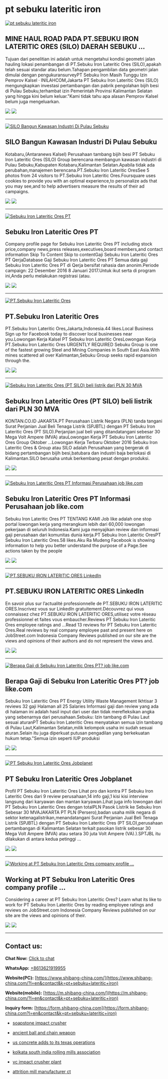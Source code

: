 # pt sebuku lateritic iron

<a href="https://swt.shibang-china.com/?l=en&img&k=pt+sebuku+lateritic+iron" target="_blank">![pt sebuku lateritic iron](http://static.shibang-china.com/all-800x300/609.jpg)</a>

## MINE HAUL ROAD PADA PT.SEBUKU IRON LATERITIC ORES (SILO) DAERAH SEBUKU …
Tujuan dari penelitian ini adalah untuk mengetahui kondisi geometri jalan hauling lokasi penambangan di PT.Sebuku Iron Lateritic Ores (SILO),apakah telah sesuai standar atau belum.Tahapan pengambilan data geometri jalan dimulai dengan pengukuransurveyPT Sebuku Iron Masih Tunggu Izin Pemprov Kalsel&nbsp;&#0183;&#32;INILAHCOM,Jakarta PT Sebuku Iron Lateritic Ores (SILO) mengungkapkan investasi pertambangan dan pabrik pengolahan bijih besi di Pulau Sebuku,terhambat izin Pemerintah Provinsi Kalimantan Selatan yang hingga kini belum keluar.&quot;Kami tidak tahu apa alasan Pemprov Kalsel belum juga mengeluarkan.


<a href="https://whatsapp.shibangsoft.com/WhatsApp.php" target="_blank" title="WhatsApp">![](http://static.shibang-china.com/icon/whatsapp.png)</a> <a href="https://swt.shibang-china.com/?l=en&icon&k=pt+sebuku+lateritic+iron" target="_blank">![](http://static.shibang-china.com/icon/chat-en.png)</a>

---

<a href="https://swt.shibang-china.com/?l=en&img&k=pt+sebuku+lateritic+iron" target="_blank">![SILO Bangun Kawasan Industri Di Pulau Sebuku](http://static.shibang-china.com/all-800x300/993.jpg)</a>

## SILO Bangun Kawasan Industri Di Pulau Sebuku
Kotabaru,(Antaranews Kalsel) Perusahaan tambang bijih besi PT Sebuku Iron Lateritic Ores (SILO) Group berencana membangun kawasan industri di Pulau Sebuku,Kabupaten Kotabaru,Kalimantan Selatan.Apabila tidak ada perubahan,manajemen berencana.PT.Sebuku Iron Lateritic OresSee 5 photos from 24 visitors to PT.Sebuku Iron Lateritic Ores.Foursquare uses cookies to provide you with an optimal experience,to personalize ads that you may see,and to help advertisers measure the results of their ad campaigns.


<a href="https://whatsapp.shibangsoft.com/WhatsApp.php" target="_blank" title="WhatsApp">![](http://static.shibang-china.com/icon/whatsapp.png)</a> <a href="https://swt.shibang-china.com/?l=en&icon&k=pt+sebuku+lateritic+iron" target="_blank">![](http://static.shibang-china.com/icon/chat-en.png)</a>

---

<a href="https://swt.shibang-china.com/?l=en&img&k=pt+sebuku+lateritic+iron" target="_blank">![Sebuku Iron Lateritic Ores PT](http://static.shibang-china.com/all-800x300/72.jpg)</a>

## Sebuku Iron Lateritic Ores PT
Company profile page for Sebuku Iron Lateritic Ores PT including stock price,company news,press releases,executives,board members,and contact information Skip To Content Skip to contentGaji Sebuku Iron Lateritic Ores PT QerjaDatabase Gaji Sebuku Iron Lateritic Ores PT Semua data gaji Sebuku Iron Lateritic Ores PT di Qerja bersifat rahasia dan anonim.Periode campaign: 22 Desember 2016 8 Januari 2017.Untuk ikut serta di program ini,Anda perlu melakukan registrasi (atau.


<a href="https://whatsapp.shibangsoft.com/WhatsApp.php" target="_blank" title="WhatsApp">![](http://static.shibang-china.com/icon/whatsapp.png)</a> <a href="https://swt.shibang-china.com/?l=en&icon&k=pt+sebuku+lateritic+iron" target="_blank">![](http://static.shibang-china.com/icon/chat-en.png)</a>

---

<a href="https://swt.shibang-china.com/?l=en&img&k=pt+sebuku+lateritic+iron" target="_blank">![PT.Sebuku Iron Lateritic Ores](http://static.shibang-china.com/all-800x300/1346.jpg)</a>

## PT.Sebuku Iron Lateritic Ores
PT.Sebuku Iron Lateritic Ores,Jakarta,Indonesia.44 likes.Local Business Sign up for Facebook today to discover local businesses near you.Lowongan Kerja Kalsel PT Sebuku Iron Lateritic OresLowongan Kerja PT.Sebuku Iron Lateritic Ores URGENTLY REQUIRED Sebuku Group is one of the fastest growing Steel and Mining Companies in South East Asia.With mines scattered all over Kalimantan,Sebuku Group seeks rapid expansion through the.


<a href="https://whatsapp.shibangsoft.com/WhatsApp.php" target="_blank" title="WhatsApp">![](http://static.shibang-china.com/icon/whatsapp.png)</a> <a href="https://swt.shibang-china.com/?l=en&icon&k=pt+sebuku+lateritic+iron" target="_blank">![](http://static.shibang-china.com/icon/chat-en.png)</a>

---

<a href="https://swt.shibang-china.com/?l=en&img&k=pt+sebuku+lateritic+iron" target="_blank">![Sebuku Iron Lateritic Ores (PT SILO) beli listrik dari PLN 30 MVA](http://static.shibang-china.com/all-800x300/356.jpg)</a>

## Sebuku Iron Lateritic Ores (PT SILO) beli listrik dari PLN 30 MVA
KONTAN.CO.ID JAKARTA.PT Perusahaan Listrik Negara (PLN) tanda tangani Surat Perjanian Jual Beli Tenaga Listrik (SPJBTL) dengan PT Sebuku Iron Lateritic Ores (PT SILO).Perjanjian jual beli yang ditandatangani sebesar 30 Mega Volt Ampere (MVA) atauLowongan Kerja PT Sebuku Iron Lateritic Ores Group Oktober …Lowongan Kerja Terbaru Oktober 2016 Sebuku Iron Lateritic Ores &amp; Group atau SILO adalah Perusahaan yang bergerak di bidang pertambangan bijih besi,batubara dan industri baja berlokasi di Kalimantan.SILO berusaha untuk berkembang pesat dengan produksi.


<a href="https://whatsapp.shibangsoft.com/WhatsApp.php" target="_blank" title="WhatsApp">![](http://static.shibang-china.com/icon/whatsapp.png)</a> <a href="https://swt.shibang-china.com/?l=en&icon&k=pt+sebuku+lateritic+iron" target="_blank">![](http://static.shibang-china.com/icon/chat-en.png)</a>

---

<a href="https://swt.shibang-china.com/?l=en&img&k=pt+sebuku+lateritic+iron" target="_blank">![Sebuku Iron Lateritic Ores PT Informasi Perusahaan job like.com](http://static.shibang-china.com/all-800x300/2.jpg)</a>

## Sebuku Iron Lateritic Ores PT Informasi Perusahaan job like.com
Sebuku Iron Lateritic Ores PT TENTANG KAMI Job like adalah one stop portal lowongan kerja yang merangkum lebih dari 60,000 lowongan pekerjaan di seluruh Indonesia.Kami juga menyajikan review dan informasi gaji perusahaan dari komunitas dunia kerja.PT Sebuku Iron Lateritic OresPT Sebuku Iron Lateritic Ores.58 likes.Aku Ra Mudeng Facebook is showing information to help you better understand the purpose of a Page.See actions taken by the people


<a href="https://whatsapp.shibangsoft.com/WhatsApp.php" target="_blank" title="WhatsApp">![](http://static.shibang-china.com/icon/whatsapp.png)</a> <a href="https://swt.shibang-china.com/?l=en&icon&k=pt+sebuku+lateritic+iron" target="_blank">![](http://static.shibang-china.com/icon/chat-en.png)</a>

---

<a href="https://swt.shibang-china.com/?l=en&img&k=pt+sebuku+lateritic+iron" target="_blank">![PT.SEBUKU IRON LATERITIC ORES LinkedIn](http://static.shibang-china.com/all-800x300/1237.jpg)</a>

## PT.SEBUKU IRON LATERITIC ORES LinkedIn
En savoir plus sur l’actualit&#233; professionnelle de PT.SEBUKU IRON LATERITIC ORES.Inscrivez vous sur LinkedIn gratuitement.D&#233;couvrez qui vous connaissez chez PT.SEBUKU IRON LATERITIC ORES,utilisez votre r&#233;seau professionnel et faites vous embaucher.Reviews PT Sebuku Iron Lateritic Ores employee ratings and …Read 13 reviews for PT Sebuku Iron Lateritic Ores.Real reviews by real company employee past and present here on JobStreet.com Indonesia Company Reviews published on our site are the views and opinions of their authors and do not represent the views and.


<a href="https://whatsapp.shibangsoft.com/WhatsApp.php" target="_blank" title="WhatsApp">![](http://static.shibang-china.com/icon/whatsapp.png)</a> <a href="https://swt.shibang-china.com/?l=en&icon&k=pt+sebuku+lateritic+iron" target="_blank">![](http://static.shibang-china.com/icon/chat-en.png)</a>

---

<a href="https://swt.shibang-china.com/?l=en&img&k=pt+sebuku+lateritic+iron" target="_blank">![Berapa Gaji di Sebuku Iron Lateritic Ores PT? job like.com](http://static.shibang-china.com/all-800x300/591.jpg)</a>

## Berapa Gaji di Sebuku Iron Lateritic Ores PT? job like.com
Sebuku Iron Lateritic Ores PT Energy Utility Waste Management Ikhtisar 3 reviews 32 gaji Halaman all 25 Salaries Informasi gaji dan review yang ada di halaman ini adalah hasil input dari user dan tidak merefleksikan angka yang sebenarnya dari perusahaan.Sebuku: Izin tambang di Pulau Laut sesuai aturanPT Sebuku Iron Lateritic Ores menyatakan semua izin tambang di Pulau Laut,Kalimantan Selatan,milik kelompok usaha ini sudah sesuai aturan.Selain itu juga diperkuat putusan pengadilan yang berkekuatan hukum tetap.&quot;Semua izin seperti IUP produksi


<a href="https://whatsapp.shibangsoft.com/WhatsApp.php" target="_blank" title="WhatsApp">![](http://static.shibang-china.com/icon/whatsapp.png)</a> <a href="https://swt.shibang-china.com/?l=en&icon&k=pt+sebuku+lateritic+iron" target="_blank">![](http://static.shibang-china.com/icon/chat-en.png)</a>

---

<a href="https://swt.shibang-china.com/?l=en&img&k=pt+sebuku+lateritic+iron" target="_blank">![PT Sebuku Iron Lateritic Ores Jobplanet](http://static.shibang-china.com/all-800x300/1131.jpg)</a>

## PT Sebuku Iron Lateritic Ores Jobplanet
Profil PT Sebuku Iron Lateritic Ores Lihat pro dan kontra PT Sebuku Iron Lateritic Ores dari 9 review perusahaan,14 info gaji,1 kisi kisi interview langsung dari karyawan dan mantan karyawan.Lihat juga info lowongan dari PT Sebuku Iron Lateritic Ores dengan totalPLN Pasok Listrik ke Sebuku Iron Sebesar 30 MVAJAKARTA PT PLN (Persero),badan usaha milik negara di sektor ketenagalistrikan,menandatangani Surat Perjanian Jual Beli Tenaga Listrik (SPJBTL) dengan PT Sebuku Iron Lateritic Ores (PT SILO),perusahaan pertambangan di Kalimantan Selatan terkait pasokan listrik sebesar 30 Mega Volt Ampere (MVA) atau setara 30 juta Volt Ampere (VA).).SPTJBL itu dilakukan di antara kedua petinggi …


<a href="https://whatsapp.shibangsoft.com/WhatsApp.php" target="_blank" title="WhatsApp">![](http://static.shibang-china.com/icon/whatsapp.png)</a> <a href="https://swt.shibang-china.com/?l=en&icon&k=pt+sebuku+lateritic+iron" target="_blank">![](http://static.shibang-china.com/icon/chat-en.png)</a>

---

<a href="https://swt.shibang-china.com/?l=en&img&k=pt+sebuku+lateritic+iron" target="_blank">![Working at PT Sebuku Iron Lateritic Ores company profile …](http://static.shibang-china.com/all-800x300/1425.jpg)</a>

## Working at PT Sebuku Iron Lateritic Ores company profile …
Considering a career at PT Sebuku Iron Lateritic Ores? Learn what its like to work for PT Sebuku Iron Lateritic Ores by reading employee ratings and reviews on JobStreet.com Indonesia Company Reviews published on our site are the views and opinions of their.

<a href="https://whatsapp.shibangsoft.com/WhatsApp.php" target="_blank" title="WhatsApp">![](http://static.shibang-china.com/icon/whatsapp.png)</a> <a href="https://swt.shibang-china.com/?l=en&icon&k=pt+sebuku+lateritic+iron" target="_blank">![](http://static.shibang-china.com/icon/chat-en.png)</a>

---
## Contact us:

**Chat Now:** [Click to chat](https://swt.shibang-china.com?l=en&contact&k=pt+sebuku+lateritic+iron)

**WhatsApp:**  [+8613621919955](https://whatsapp.shibangsoft.com/WhatsApp.php)

**Website(PC):** [https://www.shibang-china.com/](https://www.shibang-china.com/?l=en&contact&k=pt+sebuku+lateritic+iron)

**Website(mobile):** [https://m.shibang-china.com/](https://m.shibang-china.com/?l=en&contact&k=pt+sebuku+lateritic+iron)

**Inquiry form:** [https://form.shibang-china.com](https://form.shibang-china.com?l=en&contact&k=pt+sebuku+lateritic+iron)

* [soapstone impact crusher](../131/soapstone%20impact%20crusher.md)

* [ancient ball and chain weapon](../134/ancient%20ball%20and%20chain%20weapon.md)

* [us concrete adds to its texas operations](../137/us%20concrete%20adds%20to%20its%20texas%20operations.md)

* [kolkata south india rolling mills association](../139/kolkata%20south%20india%20rolling%20mills%20association.md)

* [vc impact crusher plant](../129/vc%20impact%20crusher%20plant.md)

* [attrition mill manufacturer ct](../130/attrition%20mill%20manufacturer%20ct.md)